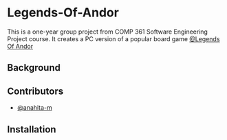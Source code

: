 # Legends-Of-Andor
This is a one-year group project from COMP 361 Software Engineering Project course.
It creates a PC version of a popular board game [@Legends Of Andor]()

## Background

## Contributors
- [@anahita-m](https://github.com/anahita-m)

## Installation

## 
